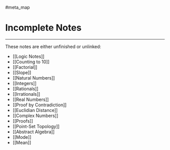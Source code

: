 #meta_map 
# Incomplete Notes
---
These notes are either unfinished or unlinked:
- [[Logic Notes]]
- [[Counting to 10]]
- [[Factorial]]
- [[Slope]]
- [[Natural Numbers]]
- [[Integers]]
- [[Rationals]]
- [[Irrationals]]
- [[Real Numbers]]
- [[Proof by Contradiction]]
- [[Euclidian Distance]]
- [[Complex Numbers]]
- [[Proofs]]
- [[Point-Set Topology]]
- [[Abstract Algebra]]
- [[Mode]]
- [[Mean]]